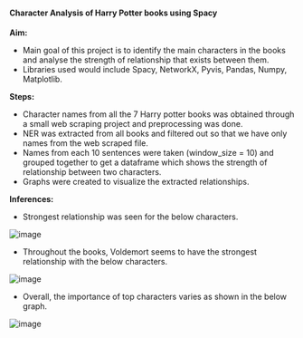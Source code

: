 #### Character Analysis of Harry Potter books using Spacy

**Aim:**
* Main goal of this project is to identify the main characters in the books and analyse the strength of relationship that exists between them.
* Libraries used would include Spacy, NetworkX, Pyvis, Pandas, Numpy, Matplotlib.

 **Steps:**
 * Character names from all the 7 Harry potter books was obtained through a small web scraping project and preprocessing was done.
 * NER was extracted from all books and filtered out so that we have only names from the web scraped file.
 * Names from each 10 sentences were taken (window_size = 10) and grouped together to get a dataframe which shows the strength of relationship between two characters.
 * Graphs were created to visualize the extracted relationships.

**Inferences:**
* Strongest relationship was seen for the below characters.

![image](https://github.com/sruthi004/Character-Analysis-of-Harry-Potter-books-using-Spacy/assets/98512121/fd555d01-84f3-431c-8155-af4552927116)

* Throughout the books, Voldemort seems to have the strongest relationship with the below characters.

![image](https://github.com/sruthi004/Character-Analysis-of-Harry-Potter-books-using-Spacy/assets/98512121/da818355-ba64-4a36-a53b-9413ae736584)

* Overall, the importance of top characters varies as shown in the below graph.

![image](https://github.com/sruthi004/Character-Analysis-of-Harry-Potter-books-using-Spacy/assets/98512121/2ff60a95-8877-420f-b4b0-5751d2aae7f4)
